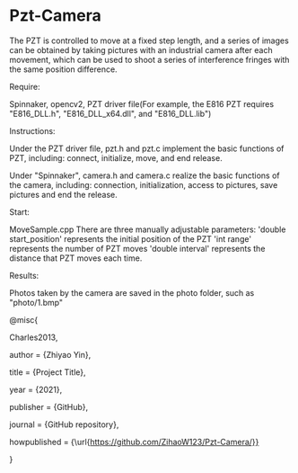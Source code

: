# Pzt-Camera
The PZT is controlled to move at a fixed step length, and a series of images can be obtained by taking pictures with an industrial camera after each movement, which can be used to shoot a series of interference fringes with the same position difference.

Require:

Spinnaker, opencv2, PZT driver file(For example, the E816 PZT requires "E816_DLL.h", "E816_DLL_x64.dll", and "E816_DLL.lib")

Instructions:

Under the PZT driver file, pzt.h and pzt.c implement the basic functions of PZT, including: connect, initialize, move, and end release.

Under "Spinnaker", camera.h and camera.c realize the basic functions of the camera, including: connection, initialization, access to pictures, save pictures and end the release.

Start:

MoveSample.cpp
There are three manually adjustable parameters:
'double start_position' represents the initial position of the PZT
'int range' represents the number of PZT moves
'double interval' represents the distance that PZT moves each time.

Results:

Photos taken by the camera are saved in the photo folder, such as "photo/1.bmp"


@misc{

  Charles2013,

  author = {Zhiyao Yin},
  
  title = {Project Title},
  
  year = {2021},
  
  publisher = {GitHub},
  
  journal = {GitHub repository},
  
  howpublished = {\url{https://github.com/ZihaoW123/Pzt-Camera/}}
  
}
